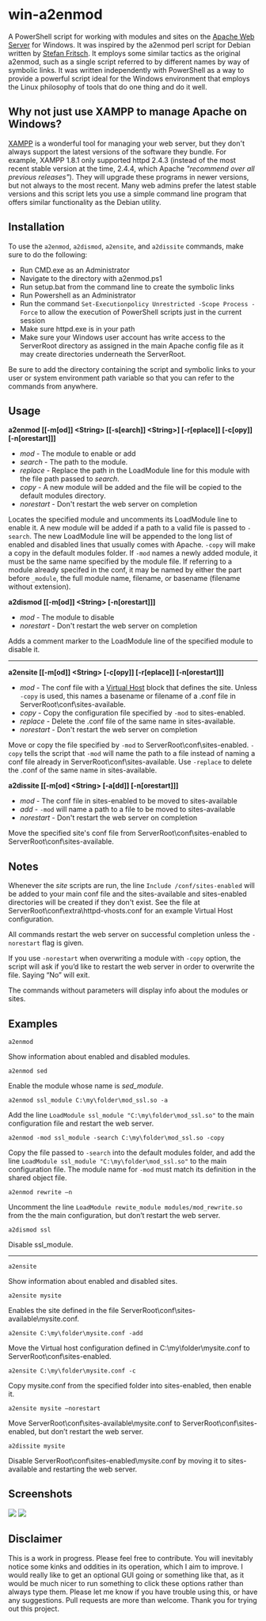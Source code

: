 # win-a2enmod
A PowerShell script for working with modules and sites on the [Apache Web Server][] for Windows. It was inspired by the a2enmod perl script for Debian written by [Stefan Fritsch][]. It employs some similar tactics as the original a2enmod, such as a single script referred to by different names by way of symbolic links. It was written independently with PowerShell as a way to provide a powerful script ideal for the Windows environment that employs the Linux philosophy of tools that do one thing and do it well.

[Apache Web Server]: http://httpd.apache.org/
[Stefan Fritsch]: http://www.sfritsch.de/

## Why not just use XAMPP to manage Apache on Windows?
[XAMPP][] is a wonderful tool for managing your web server, but they don't always support the latest versions of the software
they bundle. For example, XAMPP 1.8.1 only supported httpd 2.4.3 (instead of the most recent stable version at the time, 2.4.4,
which Apache *"recommend over all previous releases"*). They will upgrade these programs in newer versions, but not always to the most recent. Many web admins prefer the latest stable versions and this script lets you use a simple command line program that
offers similar functionality as the Debian utility.

[XAMPP]: http://www.apachefriends.org/en/xampp-windows.html

## Installation
To use the `a2enmod`, `a2dismod`, `a2ensite`, and `a2dissite` commands, make sure to do the following:

* Run CMD.exe as an Administrator
* Navigate to the directory with a2enmod.ps1
* Run setup.bat from the command line to create the symbolic links
* Run Powershell as an Administrator
* Run the command `Set-Executionpolicy Unrestricted -Scope Process -Force` to allow the execution of PowerShell scripts just in the current session
* Make sure httpd.exe is in your path
* Make sure your Windows user account has write access to the ServerRoot directory as assigned in the main Apache config file as it may create directories underneath the ServerRoot.

Be sure to add the directory containing the script and symbolic links to your user or system environment path variable so that you can refer to the commands from anywhere.

## Usage  

  __a2enmod [[-m[od]] \<String\> [[-s[earch]] \<String\>] [-r[eplace]] [-c[opy]] [-n[orestart]]]__
* _mod_ - The module to enable or add
* _search_ - The path to the module.
* _replace_ - Replace the path in the LoadModule line for this module with the file path passed to _search_.
* _copy_ - A new module will be added and the file will be copied to the default modules directory.
* _norestart_ - Don't restart the web server on completion

Locates the specified module and uncomments its LoadModule line to enable it. A new module will be added if a path to a valid file is passed to `-search`. The new LoadModule line will be appended to the long list of enabled and disabled lines that usually comes with Apache. `-copy` will make a copy in the default modules folder. If `-mod` names a newly added module, it must be the same name specified by the module file. If referring to a module already specifed in the conf, it may be named by either the part before `_module`, the full module name, filename, or basename (filename without extension).
	
  __a2dismod [[-m[od]] \<String\> [-n[orestart]]]__
* _mod_ - The module to disable
* _norestart_ - Don't restart the web server on completion

Adds a comment marker to the LoadModule line of the specified module to disable it.

***********

  __a2ensite [[-m[od]] \<String\> [-c[opy]] [-r[eplace]] [-n[orestart]]]__
* _mod_ - The conf file with a [Virtual Host] block that defines the site. Unless `-copy` is used, this names a basename or filename of a .conf file in ServerRoot\conf\sites-available.
* _copy_ - Copy the configuration file specified by `-mod` to sites-enabled.
* _replace_ - Delete the .conf file of the same name in sites-available.
* _norestart_ - Don't restart the web server on completion

Move or copy the file specified by `-mod` to  ServerRoot\conf\sites-enabled. `-copy` tells the script that `-mod` will name the path to a file instead of naming a conf file already in ServerRoot\conf\sites-available. Use `-replace` to delete the .conf of the same name in sites-available.

[Virtual Host]: http://httpd.apache.org/docs/2.4/vhosts/

  __a2dissite [[-m[od] \<String\> [-a[dd]] [-n[orestart]]]__
* _mod_ - The conf file in sites-enabled to be moved to sites-available
* _add_ - `-mod` will name a path to a file to be moved to sites-available
* _norestart_ - Don't restart the web server on completion

Move the specified site's conf file from ServerRoot\conf\sites-enabled to ServerRoot\conf\sites-available.

## Notes
Whenever the _site_ scripts are run, the line `Include /conf/sites-enabled` will be added to your main conf file and the sites-available and sites-enabled directories will be created if they don't exist. See the file at ServerRoot\conf\extra\httpd-vhosts.conf for an example Virtual Host configuration.

All commands restart the web server on successful completion unless the `-norestart` flag is given.

If you use `-norestart` when overwriting a module with `-copy` option, the script will ask if you’d like to restart the web server in order to overwrite the file. Saying “No” will exit.

The commands without parameters will display info about the modules or sites.


## Examples
	a2enmod
Show information about enabled and disabled modules.

	a2enmod sed
Enable the module whose name is *sed_module*.

	a2enmod ssl_module C:\my\folder\mod_ssl.so -a
Add the line `LoadModule ssl_module "C:\my\folder\mod_ssl.so"` to the main configuration file and restart the web server.

	a2enmod -mod ssl_module -search C:\my\folder\mod_ssl.so -copy
Copy the file passed to `-search` into the default modules folder, and add the line `LoadModule ssl_module "C:\my\folder\mod_ssl.so"` to the main configuration file. The module name for `-mod` must match its definition in the shared object file.

	a2enmod rewrite –n
Uncomment the line `LoadModule rewite_module modules/mod_rewrite.so` from the the main configuration, but don’t restart the web server.

	a2dismod ssl
Disable ssl_module.

***********
	a2ensite
Show information about enabled and disabled sites.

	a2ensite mysite
Enables the site defined in the file ServerRoot\conf\sites-available\mysite.conf.

	a2ensite C:\my\folder\mysite.conf -add
Move the Virtual host configuration defined in C:\my\folder\mysite.conf to ServerRoot\conf\sites-enabled.

	a2ensite C:\my\folder\mysite.conf -c
Copy mysite.conf from the specified folder into sites-enabled, then enable it.

	a2ensite mysite –norestart
Move ServerRoot\conf\sites-available\mysite.conf to ServerRoot\conf\sites-enabled, but don’t restart the web server.

	a2dissite mysite
Disable ServerRoot\conf\sites-enabled\mysite.conf by moving it to sites-available and restarting the web server.

## Screenshots
<img src="http://aninternetpresence.net/github/mod_screenshots.png" style="border:none"/>
<img src="http://aninternetpresence.net/github/site_screenshots.png" style="border:none"/>

## Disclaimer
This is a work in progress. Please feel free to contribute. You will inevitably notice some kinks and oddities in its operation, which I aim to improve. I would really like to get an optional GUI going or something like that, as it would be much nicer to run something to click these options rather than always type them. Please let me know if you have trouble using this, or have any suggestions. Pull requests are more than welcome. Thank you for trying out this project.
